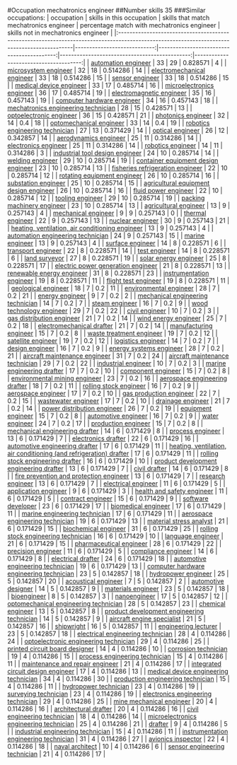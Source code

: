 #Occupation mechatronics engineer
##Number skills 35
###Similar occupations:
| occupation                                                                                                                                  |   skills in this occupation |   skills that match mechatronics engineer |   percentage match with mechatronics engineer |   skills not in mechatronics engineer |
|:--------------------------------------------------------------------------------------------------------------------------------------------|----------------------------:|------------------------------------------:|----------------------------------------------:|--------------------------------------:|
| [automation engineer](automation_engineer.md)                                                                                               |                          33 |                                        29 |                                      0.828571 |                                     4 |
| [microsystem engineer](microsystem_engineer.md)                                                                                             |                          32 |                                        18 |                                      0.514286 |                                    14 |
| [electromechanical engineer](electromechanical_engineer.md)                                                                                 |                          33 |                                        18 |                                      0.514286 |                                    15 |
| [sensor engineer](sensor_engineer.md)                                                                                                       |                          33 |                                        18 |                                      0.514286 |                                    15 |
| [medical device engineer](medical_device_engineer.md)                                                                                       |                          33 |                                        17 |                                      0.485714 |                                    16 |
| [microelectronics engineer](microelectronics_engineer.md)                                                                                   |                          36 |                                        17 |                                      0.485714 |                                    19 |
| [electromagnetic engineer](electromagnetic_engineer.md)                                                                                     |                          35 |                                        16 |                                      0.457143 |                                    19 |
| [computer hardware engineer](computer_hardware_engineer.md)                                                                                 |                          34 |                                        16 |                                      0.457143 |                                    18 |
| [mechatronics engineering technician](mechatronics_engineering_technician.md)                                                               |                          28 |                                        15 |                                      0.428571 |                                    13 |
| [optoelectronic engineer](optoelectronic_engineer.md)                                                                                       |                          36 |                                        15 |                                      0.428571 |                                    21 |
| [photonics engineer](photonics_engineer.md)                                                                                                 |                          32 |                                        14 |                                      0.4      |                                    18 |
| [optomechanical engineer](optomechanical_engineer.md)                                                                                       |                          33 |                                        14 |                                      0.4      |                                    19 |
| [robotics engineering technician](robotics_engineering_technician.md)                                                                       |                          27 |                                        13 |                                      0.371429 |                                    14 |
| [optical engineer](optical_engineer.md)                                                                                                     |                          26 |                                        12 |                                      0.342857 |                                    14 |
| [aerodynamics engineer](aerodynamics_engineer.md)                                                                                           |                          25 |                                        11 |                                      0.314286 |                                    14 |
| [electronics engineer](electronics_engineer.md)                                                                                             |                          25 |                                        11 |                                      0.314286 |                                    14 |
| [robotics engineer](robotics_engineer.md)                                                                                                   |                          14 |                                        11 |                                      0.314286 |                                     3 |
| [industrial tool design engineer](industrial_tool_design_engineer.md)                                                                       |                          24 |                                        10 |                                      0.285714 |                                    14 |
| [welding engineer](welding_engineer.md)                                                                                                     |                          29 |                                        10 |                                      0.285714 |                                    19 |
| [container equipment design engineer](container_equipment_design_engineer.md)                                                               |                          23 |                                        10 |                                      0.285714 |                                    13 |
| [fisheries refrigeration engineer](fisheries_refrigeration_engineer.md)                                                                     |                          22 |                                        10 |                                      0.285714 |                                    12 |
| [rotating equipment engineer](rotating_equipment_engineer.md)                                                                               |                          26 |                                        10 |                                      0.285714 |                                    16 |
| [substation engineer](substation_engineer.md)                                                                                               |                          25 |                                        10 |                                      0.285714 |                                    15 |
| [agricultural equipment design engineer](agricultural_equipment_design_engineer.md)                                                         |                          26 |                                        10 |                                      0.285714 |                                    16 |
| [fluid power engineer](fluid_power_engineer.md)                                                                                             |                          22 |                                        10 |                                      0.285714 |                                    12 |
| [tooling engineer](tooling_engineer.md)                                                                                                     |                          29 |                                        10 |                                      0.285714 |                                    19 |
| [packing machinery engineer](packing_machinery_engineer.md)                                                                                 |                          23 |                                        10 |                                      0.285714 |                                    13 |
| [agricultural engineer](agricultural_engineer.md)                                                                                           |                          13 |                                         9 |                                      0.257143 |                                     4 |
| [mechanical engineer](mechanical_engineer.md)                                                                                               |                           9 |                                         9 |                                      0.257143 |                                     0 |
| [thermal engineer](thermal_engineer.md)                                                                                                     |                          22 |                                         9 |                                      0.257143 |                                    13 |
| [nuclear engineer](nuclear_engineer.md)                                                                                                     |                          30 |                                         9 |                                      0.257143 |                                    21 |
| [heating, ventilation, air conditioning engineer](heating,_ventilation,_air_conditioning_engineer.md)                                       |                          13 |                                         9 |                                      0.257143 |                                     4 |
| [automation engineering technician](automation_engineering_technician.md)                                                                   |                          24 |                                         9 |                                      0.257143 |                                    15 |
| [marine engineer](marine_engineer.md)                                                                                                       |                          13 |                                         9 |                                      0.257143 |                                     4 |
| [surface engineer](surface_engineer.md)                                                                                                     |                          14 |                                         8 |                                      0.228571 |                                     6 |
| [transport engineer](transport_engineer.md)                                                                                                 |                          22 |                                         8 |                                      0.228571 |                                    14 |
| [test engineer](test_engineer.md)                                                                                                           |                          14 |                                         8 |                                      0.228571 |                                     6 |
| [land surveyor](land_surveyor.md)                                                                                                           |                          27 |                                         8 |                                      0.228571 |                                    19 |
| [solar energy engineer](solar_energy_engineer.md)                                                                                           |                          25 |                                         8 |                                      0.228571 |                                    17 |
| [electric power generation engineer](electric_power_generation_engineer.md)                                                                 |                          21 |                                         8 |                                      0.228571 |                                    13 |
| [renewable energy engineer](renewable_energy_engineer.md)                                                                                   |                          31 |                                         8 |                                      0.228571 |                                    23 |
| [instrumentation engineer](instrumentation_engineer.md)                                                                                     |                          19 |                                         8 |                                      0.228571 |                                    11 |
| [flight test engineer](flight_test_engineer.md)                                                                                             |                          19 |                                         8 |                                      0.228571 |                                    11 |
| [geological engineer](geological_engineer.md)                                                                                               |                          18 |                                         7 |                                      0.2      |                                    11 |
| [environmental engineer](environmental_engineer.md)                                                                                         |                          28 |                                         7 |                                      0.2      |                                    21 |
| [energy engineer](energy_engineer.md)                                                                                                       |                           9 |                                         7 |                                      0.2      |                                     2 |
| [mechanical engineering technician](mechanical_engineering_technician.md)                                                                   |                          14 |                                         7 |                                      0.2      |                                     7 |
| [steam engineer](steam_engineer.md)                                                                                                         |                          16 |                                         7 |                                      0.2      |                                     9 |
| [wood technology engineer](wood_technology_engineer.md)                                                                                     |                          29 |                                         7 |                                      0.2      |                                    22 |
| [civil engineer](civil_engineer.md)                                                                                                         |                          10 |                                         7 |                                      0.2      |                                     3 |
| [gas distribution engineer](gas_distribution_engineer.md)                                                                                   |                          21 |                                         7 |                                      0.2      |                                    14 |
| [wind energy engineer](wind_energy_engineer.md)                                                                                             |                          25 |                                         7 |                                      0.2      |                                    18 |
| [electromechanical drafter](electromechanical_drafter.md)                                                                                   |                          21 |                                         7 |                                      0.2      |                                    14 |
| [manufacturing engineer](manufacturing_engineer.md)                                                                                         |                          15 |                                         7 |                                      0.2      |                                     8 |
| [waste treatment engineer](waste_treatment_engineer.md)                                                                                     |                          19 |                                         7 |                                      0.2      |                                    12 |
| [satellite engineer](satellite_engineer.md)                                                                                                 |                          19 |                                         7 |                                      0.2      |                                    12 |
| [logistics engineer](logistics_engineer.md)                                                                                                 |                          14 |                                         7 |                                      0.2      |                                     7 |
| [design engineer](design_engineer.md)                                                                                                       |                          16 |                                         7 |                                      0.2      |                                     9 |
| [energy systems engineer](energy_systems_engineer.md)                                                                                       |                          28 |                                         7 |                                      0.2      |                                    21 |
| [aircraft maintenance engineer](aircraft_maintenance_engineer.md)                                                                           |                          31 |                                         7 |                                      0.2      |                                    24 |
| [aircraft maintenance technician](aircraft_maintenance_technician.md)                                                                       |                          29 |                                         7 |                                      0.2      |                                    22 |
| [industrial engineer](industrial_engineer.md)                                                                                               |                          10 |                                         7 |                                      0.2      |                                     3 |
| [marine engineering drafter](marine_engineering_drafter.md)                                                                                 |                          17 |                                         7 |                                      0.2      |                                    10 |
| [component engineer](component_engineer.md)                                                                                                 |                          15 |                                         7 |                                      0.2      |                                     8 |
| [environmental mining engineer](environmental_mining_engineer.md)                                                                           |                          23 |                                         7 |                                      0.2      |                                    16 |
| [aerospace engineering drafter](aerospace_engineering_drafter.md)                                                                           |                          18 |                                         7 |                                      0.2      |                                    11 |
| [rolling stock engineer](rolling_stock_engineer.md)                                                                                         |                          16 |                                         7 |                                      0.2      |                                     9 |
| [aerospace engineer](aerospace_engineer.md)                                                                                                 |                          17 |                                         7 |                                      0.2      |                                    10 |
| [gas production engineer](gas_production_engineer.md)                                                                                       |                          22 |                                         7 |                                      0.2      |                                    15 |
| [wastewater engineer](wastewater_engineer.md)                                                                                               |                          17 |                                         7 |                                      0.2      |                                    10 |
| [drainage engineer](drainage_engineer.md)                                                                                                   |                          21 |                                         7 |                                      0.2      |                                    14 |
| [power distribution engineer](power_distribution_engineer.md)                                                                               |                          26 |                                         7 |                                      0.2      |                                    19 |
| [equipment engineer](equipment_engineer.md)                                                                                                 |                          15 |                                         7 |                                      0.2      |                                     8 |
| [automotive engineer](automotive_engineer.md)                                                                                               |                          16 |                                         7 |                                      0.2      |                                     9 |
| [water engineer](water_engineer.md)                                                                                                         |                          24 |                                         7 |                                      0.2      |                                    17 |
| [production engineer](production_engineer.md)                                                                                               |                          15 |                                         7 |                                      0.2      |                                     8 |
| [mechanical engineering drafter](mechanical_engineering_drafter.md)                                                                         |                          14 |                                         6 |                                      0.171429 |                                     8 |
| [process engineer](process_engineer.md)                                                                                                     |                          13 |                                         6 |                                      0.171429 |                                     7 |
| [electronics drafter](electronics_drafter.md)                                                                                               |                          22 |                                         6 |                                      0.171429 |                                    16 |
| [automotive engineering drafter](automotive_engineering_drafter.md)                                                                         |                          17 |                                         6 |                                      0.171429 |                                    11 |
| [heating, ventilation, air conditioning (and refrigeration) drafter](heating,_ventilation,_air_conditioning_(and_refrigeration)_drafter.md) |                          17 |                                         6 |                                      0.171429 |                                    11 |
| [rolling stock engineering drafter](rolling_stock_engineering_drafter.md)                                                                   |                          16 |                                         6 |                                      0.171429 |                                    10 |
| [product development engineering drafter](product_development_engineering_drafter.md)                                                       |                          13 |                                         6 |                                      0.171429 |                                     7 |
| [civil drafter](civil_drafter.md)                                                                                                           |                          14 |                                         6 |                                      0.171429 |                                     8 |
| [fire prevention and protection engineer](fire_prevention_and_protection_engineer.md)                                                       |                          13 |                                         6 |                                      0.171429 |                                     7 |
| [research engineer](research_engineer.md)                                                                                                   |                          13 |                                         6 |                                      0.171429 |                                     7 |
| [electrical engineer](electrical_engineer.md)                                                                                               |                          11 |                                         6 |                                      0.171429 |                                     5 |
| [application engineer](application_engineer.md)                                                                                             |                           9 |                                         6 |                                      0.171429 |                                     3 |
| [health and safety engineer](health_and_safety_engineer.md)                                                                                 |                          11 |                                         6 |                                      0.171429 |                                     5 |
| [contract engineer](contract_engineer.md)                                                                                                   |                          15 |                                         6 |                                      0.171429 |                                     9 |
| [software developer](software_developer.md)                                                                                                 |                          23 |                                         6 |                                      0.171429 |                                    17 |
| [biomedical engineer](biomedical_engineer.md)                                                                                               |                          17 |                                         6 |                                      0.171429 |                                    11 |
| [marine engineering technician](marine_engineering_technician.md)                                                                           |                          17 |                                         6 |                                      0.171429 |                                    11 |
| [aerospace engineering technician](aerospace_engineering_technician.md)                                                                     |                          19 |                                         6 |                                      0.171429 |                                    13 |
| [material stress analyst](material_stress_analyst.md)                                                                                       |                          21 |                                         6 |                                      0.171429 |                                    15 |
| [biochemical engineer](biochemical_engineer.md)                                                                                             |                          31 |                                         6 |                                      0.171429 |                                    25 |
| [rolling stock engineering technician](rolling_stock_engineering_technician.md)                                                             |                          16 |                                         6 |                                      0.171429 |                                    10 |
| [language engineer](language_engineer.md)                                                                                                   |                          21 |                                         6 |                                      0.171429 |                                    15 |
| [pharmaceutical engineer](pharmaceutical_engineer.md)                                                                                       |                          28 |                                         6 |                                      0.171429 |                                    22 |
| [precision engineer](precision_engineer.md)                                                                                                 |                          11 |                                         6 |                                      0.171429 |                                     5 |
| [compliance engineer](compliance_engineer.md)                                                                                               |                          14 |                                         6 |                                      0.171429 |                                     8 |
| [electrical drafter](electrical_drafter.md)                                                                                                 |                          24 |                                         6 |                                      0.171429 |                                    18 |
| [automotive engineering technician](automotive_engineering_technician.md)                                                                   |                          19 |                                         6 |                                      0.171429 |                                    13 |
| [computer hardware engineering technician](computer_hardware_engineering_technician.md)                                                     |                          23 |                                         5 |                                      0.142857 |                                    18 |
| [hydropower engineer](hydropower_engineer.md)                                                                                               |                          25 |                                         5 |                                      0.142857 |                                    20 |
| [acoustical engineer](acoustical_engineer.md)                                                                                               |                           7 |                                         5 |                                      0.142857 |                                     2 |
| [automotive designer](automotive_designer.md)                                                                                               |                          14 |                                         5 |                                      0.142857 |                                     9 |
| [materials engineer](materials_engineer.md)                                                                                                 |                          23 |                                         5 |                                      0.142857 |                                    18 |
| [bioengineer](bioengineer.md)                                                                                                               |                           8 |                                         5 |                                      0.142857 |                                     3 |
| [nanoengineer](nanoengineer.md)                                                                                                             |                          17 |                                         5 |                                      0.142857 |                                    12 |
| [optomechanical engineering technician](optomechanical_engineering_technician.md)                                                           |                          28 |                                         5 |                                      0.142857 |                                    23 |
| [chemical engineer](chemical_engineer.md)                                                                                                   |                          13 |                                         5 |                                      0.142857 |                                     8 |
| [product development engineering technician](product_development_engineering_technician.md)                                                 |                          14 |                                         5 |                                      0.142857 |                                     9 |
| [aircraft engine specialist](aircraft_engine_specialist.md)                                                                                 |                          21 |                                         5 |                                      0.142857 |                                    16 |
| [shipwright](shipwright.md)                                                                                                                 |                          16 |                                         5 |                                      0.142857 |                                    11 |
| [engineering lecturer](engineering_lecturer.md)                                                                                             |                          23 |                                         5 |                                      0.142857 |                                    18 |
| [electrical engineering technician](electrical_engineering_technician.md)                                                                   |                          28 |                                         4 |                                      0.114286 |                                    24 |
| [optoelectronic engineering technician](optoelectronic_engineering_technician.md)                                                           |                          29 |                                         4 |                                      0.114286 |                                    25 |
| [printed circuit board designer](printed_circuit_board_designer.md)                                                                         |                          14 |                                         4 |                                      0.114286 |                                    10 |
| [corrosion technician](corrosion_technician.md)                                                                                             |                          19 |                                         4 |                                      0.114286 |                                    15 |
| [process engineering technician](process_engineering_technician.md)                                                                         |                          15 |                                         4 |                                      0.114286 |                                    11 |
| [maintenance and repair engineer](maintenance_and_repair_engineer.md)                                                                       |                          21 |                                         4 |                                      0.114286 |                                    17 |
| [integrated circuit design engineer](integrated_circuit_design_engineer.md)                                                                 |                          17 |                                         4 |                                      0.114286 |                                    13 |
| [medical device engineering technician](medical_device_engineering_technician.md)                                                           |                          34 |                                         4 |                                      0.114286 |                                    30 |
| [production engineering technician](production_engineering_technician.md)                                                                   |                          15 |                                         4 |                                      0.114286 |                                    11 |
| [hydropower technician](hydropower_technician.md)                                                                                           |                          23 |                                         4 |                                      0.114286 |                                    19 |
| [surveying technician](surveying_technician.md)                                                                                             |                          23 |                                         4 |                                      0.114286 |                                    19 |
| [electronics engineering technician](electronics_engineering_technician.md)                                                                 |                          29 |                                         4 |                                      0.114286 |                                    25 |
| [mine mechanical engineer](mine_mechanical_engineer.md)                                                                                     |                          20 |                                         4 |                                      0.114286 |                                    16 |
| [architectural drafter](architectural_drafter.md)                                                                                           |                          20 |                                         4 |                                      0.114286 |                                    16 |
| [civil engineering technician](civil_engineering_technician.md)                                                                             |                          18 |                                         4 |                                      0.114286 |                                    14 |
| [microelectronics engineering technician](microelectronics_engineering_technician.md)                                                       |                          25 |                                         4 |                                      0.114286 |                                    21 |
| [drafter](drafter.md)                                                                                                                       |                           9 |                                         4 |                                      0.114286 |                                     5 |
| [industrial engineering technician](industrial_engineering_technician.md)                                                                   |                          15 |                                         4 |                                      0.114286 |                                    11 |
| [instrumentation engineering technician](instrumentation_engineering_technician.md)                                                         |                          31 |                                         4 |                                      0.114286 |                                    27 |
| [avionics inspector](avionics_inspector.md)                                                                                                 |                          22 |                                         4 |                                      0.114286 |                                    18 |
| [naval architect](naval_architect.md)                                                                                                       |                          10 |                                         4 |                                      0.114286 |                                     6 |
| [sensor engineering technician](sensor_engineering_technician.md)                                                                           |                          21 |                                         4 |                                      0.114286 |                                    17 |

